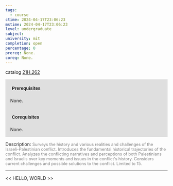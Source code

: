 ```yaml
---
tags:
  - course
ctime: 2024-04-17T23:06:23
mstime: 2024-04-17T23:06:23
level: undergraduate
subject: 
university: mit
completion: open
percentage: 0
prereq: None.
coreq: None.
---
```


catalog [21H.262](http://student.mit.edu/catalog/m21Ha.html#21H.262)

<span style="display: block; padding: 15px; background-color: rgb(100, 100, 100, 0.2);"><font id="m_prereq2352_0" style="display: block; font-family: Arial, sans-serif; font-weight: bold; padding: 5px">Prerequisites</font><br><span id="prereq2352_0">None.</span></span>
<span style="display: block; padding: 15px; background-color: rgb(100, 100, 100, 0.2);"><font id="m_coreq2352_0" style="display: block; font-family: Arial, sans-serif; font-weight: bold; padding: 5px">Corequisites</font><br><span id="coreq2352_0">None.</span></span>

<font style="">Description:</font>
<font style="color: grey; font-size: 0.8rem;">Surveys the history and various realities and challenges of the Israeli-Palestinian conflict. Introduces the fundamental historical trajectories of the conflict. Analyzes the conflicting narratives and perceptions of both Palestinians and Israelis over key moments and issues in the conflict's history. Considers current challenges and possible solutions to the conflict. Limited to 15.</font>



---

<< HELLO, WORLD >>
